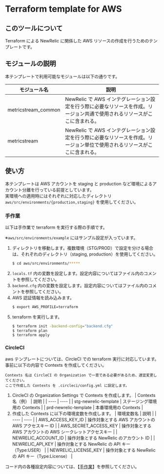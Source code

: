 # Terraform template for AWS

## このツールについて

Terraform による NewRelic に関係した AWS リソースの作成を行うためのテンプレートです。

## モジュールの説明

本テンプレートで利用可能なモジュールは以下の通りです。

| モジュール名 | 説明 |
| ---- | ---- |
| metricstream_common | NewRelic で AWS インテグレーション設定を行う際に必要なリソースを作成。リージョン共通で使用されるリソースがここに含まれる。 |
| metricstream | NewRelic で AWS インテグレーション設定を行う際に必要なリソースを作成。リージョン単位で使用されるリソースがここに含まれる。 |

## 使い方

本テンプレートは AWS アカウントを staging と production など環境によるアカウント分離を行っている前提としています。  
実環境への適用時にはそれぞれに対応したディレクトリ `aws/src/environments/{production,staging}` を使用してください。

### 手作業

以下は手作業で terraform を実行する際の手順です。

※`aws/src/environments/example` にはサンプル設定が入っています。

1. ディレクトリを移動します。複数環境（STG/PROD）で設定を分ける場合は、それぞれのディレクトリ（staging, production）を使用してください。
    ```bash
    $ cd aws/src/environments/*****
    ```
2. `locals.tf` 内の変数を設定します。設定内容についてはファイル内のコメントを参照してください。
3. `backend.cfg` 内の変数を設定します。設定内容についてはファイル内のコメントを参照してください。
4. AWS 認証情報を読み込みます。
    ```bash
    $ export AWS_PROFILE=terraform
    ```
5. terraform を実行します。
    ```bash
    $ terraform init -backend-config="backend.cfg"
    $ terraform plan
    $ terraform apply
    ```

### CircleCI

aws テンプレートについては、CircleCI での terraform 実行に対応しています。  
事前に以下の内容で Contexts を作成してください。
```
Contexts 名は CircleCI の Organization で一意である必要があるため、適宜変更してください。
ここで作成した Contexts を .circleci/config.yml に設定します。
```

1. CircleCI の Organization Settings で Contexts を作成します。
    | Contexts 名（例） | 説明 |
    | ---- | ---- |
    | stg-newrelic-template | ステージング環境用の Contexts |
    | prd-newrelic-template | 本番環境用の Contexts |
2. 作成した Contexts に以下の環境変数を作成します。
    | 環境変数名 | 説明 |
    | ---- | ---- |
    | AWS_ACCESS_KEY_ID | 操作対象とする AWS アカウントの AWS アクセスキー ID |
    | AWS_SECRET_ACCESS_KEY | 操作対象とする AWS アカウントの AWS シークレットアクセスキー |
    | NEWRELIC_ACCOUNT_ID | 操作対象とする NewRelic のアカウント ID |
    | NEWRELIC_API_KEY | 操作対象とする NewRelic の API キー（Type:USER） |
    | NEWRELIC_LICENSE_KEY | 操作対象とする NewRelic の API キー（Type:License） |

コード内の各種設定内容については、【[手作業](../aws/README.md#手作業)】を参照してください。
